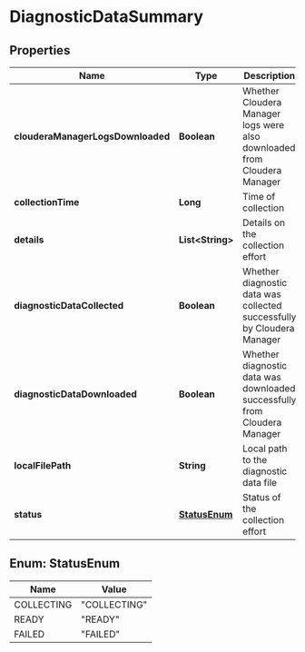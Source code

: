 
# DiagnosticDataSummary

## Properties
Name | Type | Description | Notes
------------ | ------------- | ------------- | -------------
**clouderaManagerLogsDownloaded** | **Boolean** | Whether Cloudera Manager logs were also downloaded from Cloudera Manager |  [optional]
**collectionTime** | **Long** | Time of collection | 
**details** | **List&lt;String&gt;** | Details on the collection effort |  [optional]
**diagnosticDataCollected** | **Boolean** | Whether diagnostic data was collected successfully by Cloudera Manager |  [optional]
**diagnosticDataDownloaded** | **Boolean** | Whether diagnostic data was downloaded successfully from Cloudera Manager |  [optional]
**localFilePath** | **String** | Local path to the diagnostic data file |  [optional]
**status** | [**StatusEnum**](#StatusEnum) | Status of the collection effort | 


<a name="StatusEnum"></a>
## Enum: StatusEnum
Name | Value
---- | -----
COLLECTING | &quot;COLLECTING&quot;
READY | &quot;READY&quot;
FAILED | &quot;FAILED&quot;



